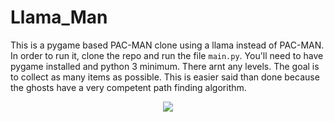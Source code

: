 # Llama_Man
This is a pygame based PAC-MAN clone using a llama instead of PAC-MAN. In order to run it, clone the repo and run the file `main.py`. You'll need to have pygame installed and python 3 minimum. There arnt any levels. The goal is to collect as many items as possible. This is easier said than done because the ghosts have a very competent path finding algorithm. 

<p align="center">
  <img src="https://github.com/DavidBlairs/Llama_Man/assets/54111529/e113e0b6-c63d-4bb5-869e-c546a9724014" />
</p>
